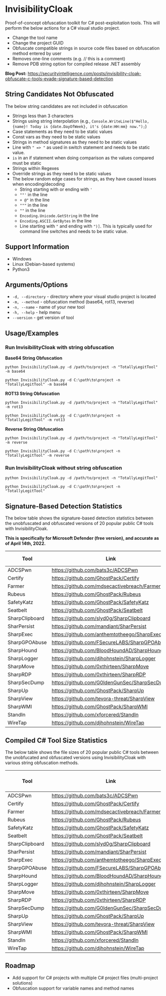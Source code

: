 # InvisibilityCloak
Proof-of-concept obfuscation toolkit for C# post-exploitation tools. This will perform the below actions for a C# visual studio project.

* Change the tool name
* Change the project GUID
* Obfuscate compatible strings in source code files based on obfuscation method entered by user
* Removes one-line comments (e.g. // this is a comment)
* Remove PDB string option for compiled release .NET assembly

**Blog Post:** https://securityintelligence.com/posts/invisibility-cloak-obfuscate-c-tools-evade-signature-based-detection

## String Candidates Not Obfuscated
The below string candidates are not included in obfuscation
* Strings less than 3 characters
* Strings using string interpolation (e.g., `Console.WriteLine($"Hello, {name}! Today is {date.DayOfWeek}, it's {date:HH:mm} now.");`)
* Case statements as they need to be static values
* Const vars as they need to be static values
* Strings in method signatures as they need to be static values
* Line with `" => "` as used in switch statement and needs to be static value.
* ` is ` in an if statement when doing comparison as the values compared must be static
* Strings within Regexes
* Override strings as they need to be static values
* The below random edge cases for strings, as they have caused issues when encoding/decoding
  * String starting with or ending with `'`
  * `""'` in the line
  * `+ @"` in the line
  * `"""` in the line
  * `""` in the line
  * `Encoding.Unicode.GetString` in the line
  * `Encoding.ASCII.GetBytes` in the line
  * Line starting with `"` and ending with `")]`. This is typically used for command line switches and needs to be static value.

## Support Information
* Windows
* Linux (Debian-based systems)
* Python3

## Arguments/Options

* `-d, --directory` - directory where your visual studio project is located
* `-m, --method` - obfuscation method (base64, rot13, reverse)
* `-n, --name` - name of your new tool
* `-h, --help` - help menu
* `--version` - get version of tool

## Usage/Examples

### Run InvisibilityCloak with string obfuscation

**Base64 String Obfuscation**

`python InvisibilityCloak.py -d /path/to/project -n "TotallyLegitTool" -m base64`

`python InvisibilityCloak.py -d C:\path\to\project -n "TotallyLegitTool" -m base64`

**ROT13 String Obfuscation**

`python InvisibilityCloak.py -d /path/to/project -n "TotallyLegitTool" -m rot13`

`python InvisibilityCloak.py -d C:\path\to\project -n "TotallyLegitTool" -m rot13`

**Reverse String Obfuscation**

`python InvisibilityCloak.py -d /path/to/project -n "TotallyLegitTool" -m reverse`

`python InvisibilityCloak.py -d C:\path\to\project -n "TotallyLegitTool" -m reverse`

### Run InvisibilityCloak without string obfuscation

`python InvisibilityCloak.py -d /path/to/project -n "TotallyLegitTool"`

`python InvisibilityCloak.py -d C:\path\to\project -n "TotallyLegitTool"`

## Signature-Based Detection Statistics

The below table shows the signature-based detection statistics between the unobfuscated and obfuscated versions of 20 popular public C# tools with InvisibilityCloak.

**This is specifically for Microsoft Defender (free version), and accurate as of April 14th, 2022.**

| Tool      | Link | Unobfuscated | Obfuscated w/ InvisibilityCloak |
| ----------- | ----------- | ----------- | ----------- |
| ADCSPwn   | https://github.com/bats3c/ADCSPwn        | **Detected**        | Not Detected         |
| Certify      | https://github.com/GhostPack/Certify       | **Detected**       | Not Detected      |
| Farmer   | https://github.com/mdsecactivebreach/Farmer        | **Detected**        | Not Detected         |
| Rubeus      | https://github.com/GhostPack/Rubeus       | **Detected**       | **Detected**       |
| SafetyKatz   | https://github.com/GhostPack/SafetyKatz        | **Detected**        | Not Detected         |
| Seatbelt      | https://github.com/GhostPack/Seatbelt       | **Detected**       | Not Detected        |
| SharpClipboard   | https://github.com/slyd0g/SharpClipboard        | Not Detected        | Not Detected         |
| SharPersist      | https://github.com/mandiant/SharPersist       | Not Detected       | Not Detected        |
| SharpExec   | https://github.com/anthemtotheego/SharpExec        | **Detected**        | Not Detected         |
| SharpGPOAbuse      | https://github.com/FSecureLABS/SharpGPOAbuse       | **Detected**       | Not Detected        |
| SharpHound   | https://github.com/BloodHoundAD/SharpHound        | Not Detected        | Not Detected         |
| SharpLogger      | https://github.com/djhohnstein/SharpLogger       | **Detected**       | Not Detected        |
| SharpMove   | https://github.com/0xthirteen/SharpMove        | **Detected**        | Not Detected         |
| SharpRDP      | https://github.com/0xthirteen/SharpRDP       | **Detected**       | **Detected**       |
| SharpSecDump   | https://github.com/G0ldenGunSec/SharpSecDump        | **Detected**        | Not Detected         |
| SharpUp      | https://github.com/GhostPack/SharpUp       | Not Detected       | Not Detected        |
| SharpView   | https://github.com/tevora-threat/SharpView        | **Detected**        | Not Detected         |
| SharpWMI      | https://github.com/GhostPack/SharpWMI       | **Detected**       | Not Detected        |
| StandIn   | https://github.com/xforcered/StandIn        | **Detected**        | Not Detected         |
| WireTap   | https://github.com/djhohnstein/WireTap        | Not Detected        | Not Detected         |

## Compiled C# Tool Size Statistics

The below table shows the file sizes of 20 popular public C# tools between the unobfucated and obfuscated versions using InvisibilityCloak with various string obfuscation methods.

| Tool      | Link | Unobfuscated | ROT13 String Obfuscation | Base64 String Obfuscation | Reverse String Obfuscation |
| ----------- | ----------- | ----------- | ----------- | ----------- | ----------- |
| ADCSPwn   | https://github.com/bats3c/ADCSPwn        | 718 KB        | 728 KB         | 722 KB         | 720 KB         |
| Certify      | https://github.com/GhostPack/Certify       | 170 KB        | 198 KB      | 178 KB         | 176 KB         |
| Farmer   | https://github.com/mdsecactivebreach/Farmer        | 13 KB         | 17 KB          | 14 KB         | 13 KB         |
| Rubeus      | https://github.com/GhostPack/Rubeus       | 418 KB        | 605 KB       | 469 KB         | 455 KB         |
| SafetyKatz   | https://github.com/GhostPack/SafetyKatz        | 714 KB        | 716 KB          | 948 KB         | 715 KB         |
| Seatbelt      | https://github.com/GhostPack/Seatbelt       | 543 KB       | 904 KB         | 618 KB         | 608 KB         |
| SharpClipboard   | https://github.com/slyd0g/SharpClipboard        | 6 KB         | 7 KB          | 6 KB         | 7 KB         |
| SharPersist      | https://github.com/mandiant/SharPersist       | 231 KB      | 281 KB         | 248 KB         | 243 KB         |
| SharpExec   | https://github.com/anthemtotheego/SharpExec        | 30 KB         | 57 KB          | 36 KB         | 34 KB         |
| SharpGPOAbuse      | https://github.com/FSecureLABS/SharpGPOAbuse       | 70 KB       | 98 KB         | 79 KB         | 76 KB         |
| SharpHound   | https://github.com/BloodHoundAD/SharpHound        | 880 KB         | 897 KB         | 885 KB         | 883 KB         |
| SharpLogger      | https://github.com/djhohnstein/SharpLogger       | 19 KB        | 27 KB         | 20 KB         | 20 KB         |
| SharpMove   | https://github.com/0xthirteen/SharpMove        | 41 KB         | 100 KB          | 50 KB         | 49 KB         |
| SharpRDP      | https://github.com/0xthirteen/SharpRDP       | 322 KB       | 346 KB       | 326 KB         | 325 KB         |
| SharpSecDump   | https://github.com/G0ldenGunSec/SharpSecDump        | 42 KB         | 55 KB         | 45 KB         | 43 KB         |
| SharpUp      | https://github.com/GhostPack/SharpUp       | 35 KB        | 50 KB        | 40 KB         | 39 KB         |
| SharpView   | https://github.com/tevora-threat/SharpView        | 719 KB         | 856 KB         | 742 KB         | 738 KB         |
| SharpWMI      | https://github.com/GhostPack/SharpWMI       | 53 KB        | 92 KB        | 62 KB         | 61 KB         |
| StandIn   | https://github.com/xforcered/StandIn        | 162 KB         | 294 KB       | 197 KB         | 189 KB         |
| WireTap   | https://github.com/djhohnstein/WireTap        | 282 KB        | 292 KB         | 285 KB         | 284 KB         |



## Roadmap

* Add support for C# projects with multiple C# project files (multi-project solutions)
* Obfuscation support for variable names and method names
